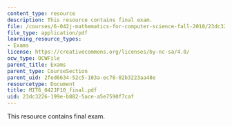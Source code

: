 ```yaml
---
content_type: resource
description: This resource contains final exam.
file: /courses/6-042j-mathematics-for-computer-science-fall-2010/23dc3226199eb8825acea5e7590f7caf_MIT6_042JF10_final.pdf
file_type: application/pdf
learning_resource_types:
- Exams
license: https://creativecommons.org/licenses/by-nc-sa/4.0/
ocw_type: OCWFile
parent_title: Exams
parent_type: CourseSection
parent_uid: 2fed6634-52c5-103a-ec78-02b3223aa48e
resourcetype: Document
title: MIT6_042JF10_final.pdf
uid: 23dc3226-199e-b882-5ace-a5e7590f7caf
---
```

This resource contains final exam.